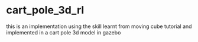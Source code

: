 # cart_pole_3d_rl
 this is an implementation using the skill learnt from moving cube tutorial and implemented in a cart pole 3d model in gazebo
